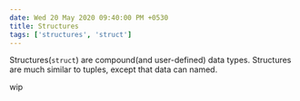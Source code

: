 ```yaml
---
date: Wed 20 May 2020 09:40:00 PM +0530
title: Structures
tags: ['structures', 'struct']
---
```


Structures(`struct`) are compound(and user-defined) data types. Structures are much similar to tuples, except that data can named.

wip
